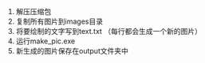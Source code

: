 1. 解压压缩包
2. 复制所有图片到images目录
3. 将要绘制的文字写到text.txt （每行都会生成一个新的图片）
4. 运行make_pic.exe
5. 新生成的图片保存在output文件夹中
